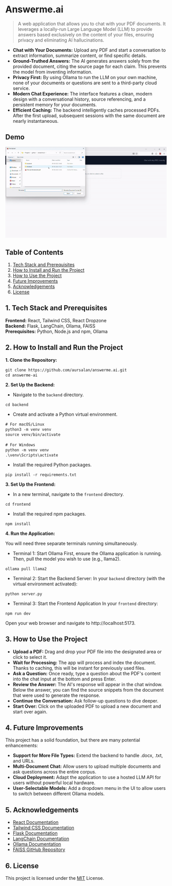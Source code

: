# Answerme.ai 

> A web application that allows you to chat with your PDF documents. It leverages a locally-run Large Language Model (LLM) to provide answers based exclusively on the content of your files, ensuring privacy and eliminating AI hallucinations.

- **Chat with Your Documents:** Upload any PDF and start a conversation to extract information, summarize content, or find specific details.
- **Ground-Truthed Answers:** The AI generates answers solely from the provided document, citing the source page for each claim. This prevents the model from inventing information.
- **Privacy First:** By using Ollama to run the LLM on your own machine, none of your documents or questions are sent to a third-party cloud service.
- **Modern Chat Experience:** The interface features a clean, modern design with a conversational history, source referencing, and a persistent memory for your documents.
- **Efficient Caching:** The backend intelligently caches processed PDFs. After the first upload, subsequent sessions with the same document are nearly instantaneous.

## Demo

![](assets/demo.gif)

## Table of Contents

1. [Tech Stack and Prerequisites](#1-tech-stack-and-prerequisites)
2. [How to Install and Run the Project](#2-how-to-install-and-run-the-project)
3. [How to Use the Project](#3-how-to-use-the-project)
4. [Future Improvements](#4-future-improvements)
5. [Acknowledgements](#5-acknowledgements)
6. [License](#6-license)

## 1. Tech Stack and Prerequisites

**Frontend:** React, Tailwind CSS, React Dropzone\
**Backend:** Flask, LangChain, Ollama, FAISS\
**Prerequisites:** Python, Node.js and npm, Ollama

## 2. How to Install and Run the Project

**1. Clone the Repository:**
```
git clone https://github.com/aursalan/answerme.ai.git
cd answerme-ai
```

**2. Set Up the Backend:**
- Navigate to the `backend` directory.
```
cd backend
```

- Create and activate a Python virtual environment.
```
# For macOS/Linux
python3 -m venv venv
source venv/bin/activate

# For Windows
python -m venv venv
.\venv\Scripts\activate
```

- Install the required Python packages.
``` 
pip install -r requirements.txt
```

**3. Set Up the Frontend:**
- In a new terminal, navigate to the `frontend` directory.
```
cd frontend 
```

- Install the required npm packages.
``` 
npm install
```

**4. Run the Application:**

You will need three separate terminals running simultaneously.

- Terminal 1: Start Ollama
First, ensure the Ollama application is running. Then, pull the model you wish to use (e.g., llama2).
```
ollama pull llama2 
```

- Terminal 2: Start the Backend Server:
In your `backend` directory (with the virtual environment activated):
```
python server.py 
```

- Terminal 3: Start the Frontend Application
In your `frontend` directory:
```
npm run dev
```

Open your web browser and navigate to http://localhost:5173.
 
## 3. How to Use the Project

- **Upload a PDF:** Drag and drop your PDF file into the designated area or click to select it.
- **Wait for Processing:** The app will process and index the document. Thanks to caching, this will be instant for previously used files.
- **Ask a Question:** Once ready, type a question about the PDF's content into the chat input at the bottom and press Enter.
- **Review the Answer:** The AI's response will appear in the chat window. Below the answer, you can find the source snippets from the document that were used to generate the response.
- **Continue the Conversation:** Ask follow-up questions to dive deeper.
- **Start Over:** Click on the uploaded PDF to upload a new document and start over again.

##  4. Future Improvements

This project has a solid foundation, but there are many potential enhancements:

- **Support for More File Types:** Extend the backend to handle .docx, .txt, and URLs.
- **Multi-Document Chat:** Allow users to upload multiple documents and ask questions across the entire corpus.
- **Cloud Deployment:** Adapt the application to use a hosted LLM API for users without powerful local hardware.
- **User-Selectable Models:** Add a dropdown menu in the UI to allow users to switch between different Ollama models.

## 5. Acknowledgements

- [React Documentation](https://react.dev/)
- [Tailwind CSS Documentation](https://tailwindcss.com/docs/installation)
- [Flask Documentation](https://flask.palletsprojects.com/)
- [LangChain Documentation](https://python.langchain.com/docs/get_started/introduction)
- [Ollama Documentation](https://www.google.com/search?q=https://github.com/ollama/ollama/blob/main/docs/README.md)
- [FAISS GitHub Repository](https://github.com/facebookresearch/faiss)

## 6. License

This project is licensed under the [MIT](LICENSE) License.
